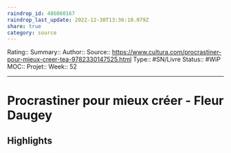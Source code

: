 ```yaml
---
raindrop_id: 486060167
raindrop_last_update: 2022-12-30T13:36:10.079Z
share: true
category: source
---
```


Rating::
Summary:: 
Author::
Source:: https://www.cultura.com/procrastiner-pour-mieux-creer-tea-9782330147525.html
Type:: #SN/Livre 
Status:: #WiP 
MOC::
Projet:: 
Week:: 52

***
# Procrastiner pour mieux créer - Fleur Daugey



## Highlights

